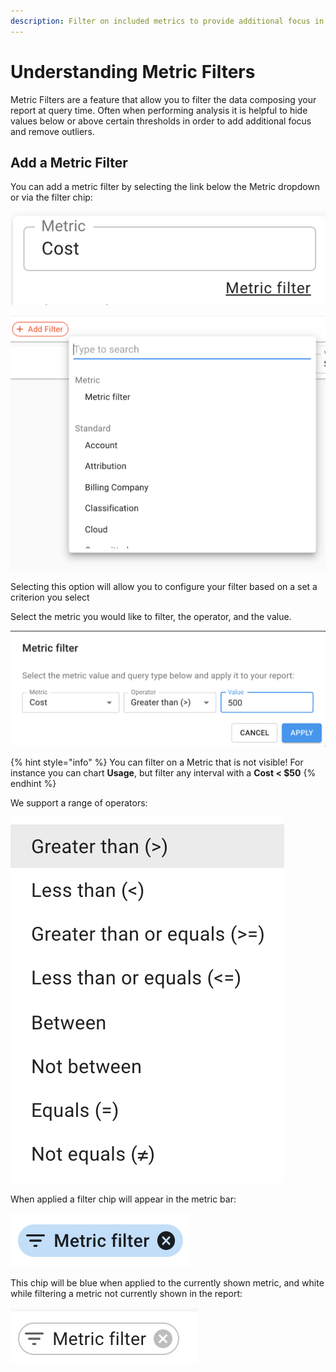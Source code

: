 ```yaml
---
description: Filter on included metrics to provide additional focus in your reports
---
```


# Understanding Metric Filters

Metric Filters are a feature that allow you to filter the data composing your report at query time. Often when performing analysis it is helpful to hide values below or above certain thresholds in order to add additional focus and remove outliers.

## Add a Metric Filter

You can add a metric filter by selecting the link below the Metric dropdown or via the filter chip:

![A screenshot of the Metric input](../.gitbook/assets/cmp-metric-input.png)

![A screenshot of the search menu](../.gitbook/assets/cmp-search-menu.png)

Selecting this option will allow you to configure your filter based on a set a criterion you select

Select the metric you would like to filter, the operator, and the value.

![Metric Configuration Window](../.gitbook/assets/cmp-metric-configuration-window.png)

{% hint style="info" %}
You can filter on a Metric that is not visible! For instance you can chart **Usage**, but filter any interval with a **Cost < $50**
{% endhint %}

We support a range of operators:

![A screenshot of the Metric filter form](../.gitbook/assets/cmp-metric-filter-form.png)

When applied a filter chip will appear in the metric bar:

![A screenshot of the operators drop-down menu](../.gitbook/assets/cmp-operators-menu.png)

This chip will be blue when applied to the currently shown metric, and white while filtering a metric not currently shown in the report:

![A screenshot of the Metric filter chip](../.gitbook/assets/cmp-metric-filter-chip.png)
